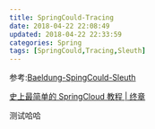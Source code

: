 ```yaml
---
title: SpringCould-Tracing
date: 2018-04-22 22:08:49
updated: 2018-04-22 22:33:59
categories: Spring
tags: [SpringCould,Tracing,Sleuth]
---
```


参考:[Baeldung-SpingCould-Sleuth](http://www.baeldung.com/spring-cloud-sleuth-single-application)

[史上最简单的 SpringCloud 教程 | 终章](https://blog.csdn.net/forezp/article/details/70148833)

测试哈哈

